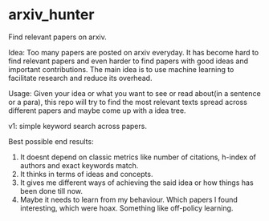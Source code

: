 # arxiv_hunter
Find relevant papers on arxiv.

Idea: Too many papers are posted on arxiv everyday. It has become hard to find relevant papers and even harder to find papers with good ideas and important contributions. The main idea is to use machine learning to facilitate research and reduce its overhead.

Usage: Given your idea or what you want to see or read about(in a sentence or a para), this repo will try to find the most relevant texts spread across different papers and maybe come up with a idea tree. 

v1: simple keyword search across papers.

Best possible end results:
1) It doesnt depend on classic metrics like number of citations, h-index of authors and exact keywords match.
2) It thinks in terms of ideas and concepts.
3) It gives me different ways of achieving the said idea or how things has been done till now.
4) Maybe it needs to learn from my behaviour. Which papers I found interesting, which were hoax. Something like off-policy learning.


